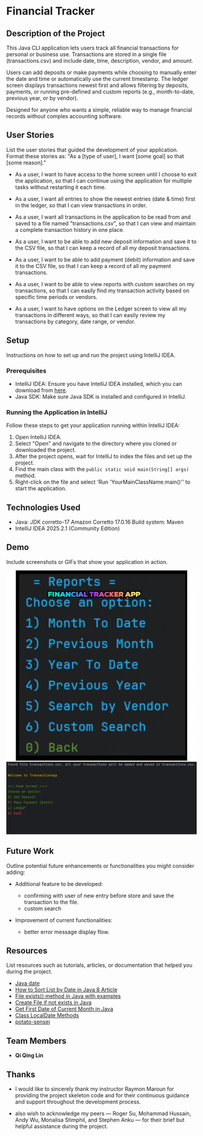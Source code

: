 # Financial Tracker

## Description of the Project

This Java CLI application lets users track all financial transactions for personal or business use.
Transactions are stored in a single file (transactions.csv) and include date, time, description, vendor, and amount.

Users can add deposits or make payments while choosing to manually enter the date and time or automatically use the
current timestamp.
The ledger screen displays transactions newest first and allows filtering by deposits, payments, or running pre-defined
and custom reports (e.g., month-to-date, previous year, or by vendor).

Designed for anyone who wants a simple, reliable way to manage financial records without complex accounting software.

## User Stories

List the user stories that guided the development of your application. Format these stories as: "As a [type of user], I
want [some goal] so that [some reason]."

- As a user, I want to have access to the home screen until I choose to exit the application,
  so that I can continue using the application for multiple tasks without restarting it each time.

- As a user, I want all entries to show the newest entries (date & time) first in the ledger,
  so that I can view transactions in order.

- As a user, I want all transactions in the application to be read from and saved to a file named "transactions.csv",
  so that I can view and maintain a complete transaction history in one place.

- As a user, I want to be able to add new deposit information and save it to the CSV file,
  so that I can keep a record of all my deposit transactions.

- As a user, I want to be able to add payment (debit) information and save it to the CSV file,
  so that I can keep a record of all my payment transactions.

- As a user, I want to be able to view reports with custom searches on my transactions,
  so that I can easily find my transaction activity based on specific time periods or vendors.

- As a user, I want to have options on the Ledger screen to view all my transactions in different ways,
  so that I can easily review my transactions by category, date range, or vendor.

## Setup

Instructions on how to set up and run the project using IntelliJ IDEA.

### Prerequisites

- IntelliJ IDEA: Ensure you have IntelliJ IDEA installed, which you can download
  from [here](https://www.jetbrains.com/idea/download/).
- Java SDK: Make sure Java SDK is installed and configured in IntelliJ.

### Running the Application in IntelliJ

Follow these steps to get your application running within IntelliJ IDEA:

1. Open IntelliJ IDEA.
2. Select "Open" and navigate to the directory where you cloned or downloaded the project.
3. After the project opens, wait for IntelliJ to index the files and set up the project.
4. Find the main class with the `public static void main(String[] args)` method.
5. Right-click on the file and select 'Run 'YourMainClassName.main()'' to start the application.

## Technologies Used

- Java: JDK corretto-17 Amazon Corretto 17.0.16
  Build system: Maven
- IntelliJ IDEA 2025.2.1 (Community Edition)

## Demo

Include screenshots or GIFs that show your application in action.

![Application GIF](AppGIF.gif)
![home screen](homeScreen.png)

## Future Work

Outline potential future enhancements or functionalities you might consider adding:

- Additional feature to be developed:
  - confirming with user of new entry before store and save the transaction to the file.
  - custom search
  
- Improvement of current functionalities:
  - better error message display flow.

## Resources

List resources such as tutorials, articles, or documentation that helped you during the project.

- [Java date](https://beginnersbook.com/2013/05/java-date/)
- [How to Sort List by Date in Java 8 Article](https://javatechonline.com/how-to-sort-list-by-date-in-java-8/)
- [File exists() method in Java with examples](https://www.geeksforgeeks.org/java/file-exists-method-in-java-with-examples/)
- [Create File if not exists in Java ](https://www.w3docs.com/snippets/java/java-fileoutputstream-create-file-if-not-exists.html#:~:text=To%20create%20a%20file%20using,file%20file%2Dio%20new%2Doperator)
- [Get First Date of Current Month in Java](https://www.baeldung.com/java-current-month-start-date)
- [Class LocalDate Methods](https://docs.oracle.com/javase/8/docs/api/java/time/LocalDate.html)
- [potato-sensei](https://chatgpt.com/g/g-681d378b0c90819197b16e49abe384ec-potato-sensei)

## Team Members

- **Qi Qing Lin**

## Thanks

- I would like to sincerely thank my instructor Raymon Maroun for providing the project skeleton code and for
  their continuous guidance and support throughout the development process.

- also wish to acknowledge my peers — Roger Su, Mohammad Hussain, Andy Wu, Monalisa Stimphil, and Stephen Anku —
  for their brief but helpful assistance during the project.
